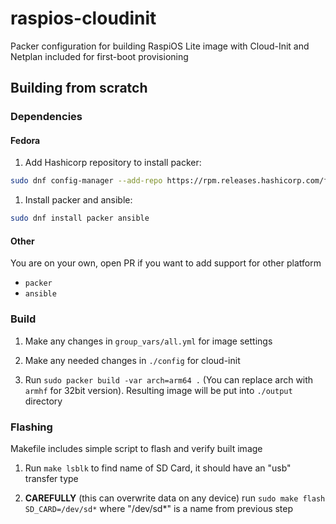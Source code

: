 # raspios-cloudinit

Packer configuration for building RaspiOS Lite image with Cloud-Init and
Netplan included for first-boot provisioning

## Building from scratch

### Dependencies

#### Fedora

1. Add Hashicorp repository to install packer:
```bash
sudo dnf config-manager --add-repo https://rpm.releases.hashicorp.com/fedora/hashicorp.repo
```

1. Install packer and ansible:
```bash
sudo dnf install packer ansible
```

#### Other

You are on your own, open PR if you want to add support for other platform
- `packer`
- `ansible`

### Build

1.  Make any changes in `group_vars/all.yml` for image settings

1.  Make any needed changes in `./config` for cloud-init

1.  Run `sudo packer build -var arch=arm64 .`
(You can replace arch with `armhf` for 32bit version).
Resulting image will be put into `./output` directory

### Flashing

Makefile includes simple script to flash and verify built image

1.  Run `make lsblk` to find name of SD Card, it should
have an "usb" transfer type

1.  **CAREFULLY** (this can overwrite data on any device) run
`sudo make flash SD_CARD=/dev/sd*` where "/dev/sd*" is a name from previous step
